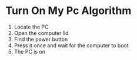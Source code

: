 # Turn On My Pc Algorithm

1. Locate the PC
2. Open the computer lid
3. Find the power button
4. Press it once and wait for the computer to boot
5. The PC is on